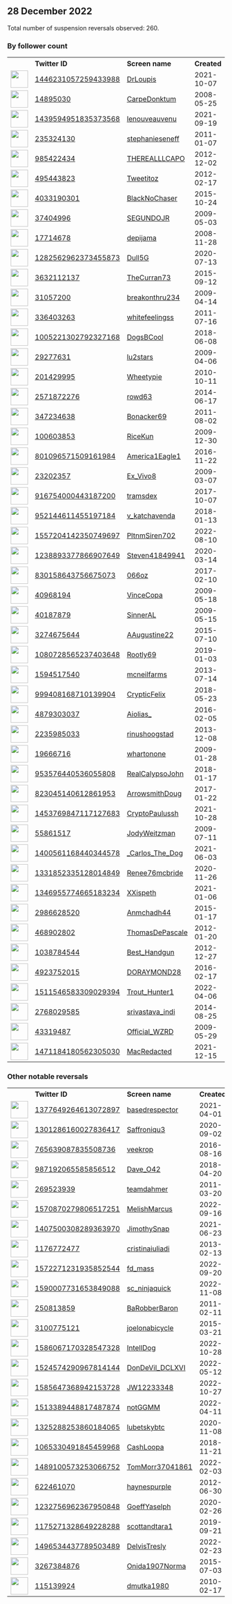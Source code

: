
## 28 December 2022
Total number of suspension reversals observed: 260.

### By follower count
<table><tr><th></th><th align="left">Twitter ID</th><th align="left">Screen name</th>
<th align="left">Created</th><th align="left">Status</th><th align="left">Suspended</th><th align="left">Followers</th>
<tr><td><a href="https://pbs.twimg.com/profile_images/1446232529959374851/DfGV1gzn_normal.jpg"><img src="https://pbs.twimg.com/profile_images/1446232529959374851/DfGV1gzn_normal.jpg" width="40px" height="40px" align="center"/></a></td><td><a href="https://twitter.com/intent/user?user_id=1446231057259433988">1446231057259433988</a></td><td><a href="https://twitter.com/DrLoupis">DrLoupis</a></td><td>2021-10-07</td><td align="center"></td><td>2022-09-19</td><td>490702</td></tr>
<tr><td><a href="https://pbs.twimg.com/profile_images/1233482735924236289/1pa32Vrj_normal.jpg"><img src="https://pbs.twimg.com/profile_images/1233482735924236289/1pa32Vrj_normal.jpg" width="40px" height="40px" align="center"/></a></td><td><a href="https://twitter.com/intent/user?user_id=14895030">14895030</a></td><td><a href="https://twitter.com/CarpeDonktum">CarpeDonktum</a></td><td>2008-05-25</td><td align="center"></td><td></td><td>353387</td></tr>
<tr><td><a href="https://pbs.twimg.com/profile_images/1475480732541853704/r1C-SrAI_normal.jpg"><img src="https://pbs.twimg.com/profile_images/1475480732541853704/r1C-SrAI_normal.jpg" width="40px" height="40px" align="center"/></a></td><td><a href="https://twitter.com/intent/user?user_id=1439594951835373568">1439594951835373568</a></td><td><a href="https://twitter.com/lenouveauvenu">lenouveauvenu</a></td><td>2021-09-19</td><td align="center">🚫</td><td>2022-12-23</td><td>238710</td></tr>
<tr><td><a href="https://pbs.twimg.com/profile_images/1367211995200516098/4mLRb7WV_normal.jpg"><img src="https://pbs.twimg.com/profile_images/1367211995200516098/4mLRb7WV_normal.jpg" width="40px" height="40px" align="center"/></a></td><td><a href="https://twitter.com/intent/user?user_id=235324130">235324130</a></td><td><a href="https://twitter.com/stephanieseneff">stephanieseneff</a></td><td>2011-01-07</td><td align="center"></td><td>2022-07-21</td><td>54137</td></tr>
<tr><td><a href="https://pbs.twimg.com/profile_images/1360167720713609217/hP2sA3C6_normal.jpg"><img src="https://pbs.twimg.com/profile_images/1360167720713609217/hP2sA3C6_normal.jpg" width="40px" height="40px" align="center"/></a></td><td><a href="https://twitter.com/intent/user?user_id=985422434">985422434</a></td><td><a href="https://twitter.com/THEREALLLCAPO">THEREALLLCAPO</a></td><td>2012-12-02</td><td align="center">👋</td><td></td><td>43796</td></tr>
<tr><td><a href="https://pbs.twimg.com/profile_images/717380660743290880/JeAOxDqH_normal.jpg"><img src="https://pbs.twimg.com/profile_images/717380660743290880/JeAOxDqH_normal.jpg" width="40px" height="40px" align="center"/></a></td><td><a href="https://twitter.com/intent/user?user_id=495443823">495443823</a></td><td><a href="https://twitter.com/Tweetitoz">Tweetitoz</a></td><td>2012-02-17</td><td align="center">🔒</td><td>2022-12-24</td><td>23730</td></tr>
<tr><td><a href="https://pbs.twimg.com/profile_images/1613549049067470856/TxTSELQH_normal.jpg"><img src="https://pbs.twimg.com/profile_images/1613549049067470856/TxTSELQH_normal.jpg" width="40px" height="40px" align="center"/></a></td><td><a href="https://twitter.com/intent/user?user_id=4033190301">4033190301</a></td><td><a href="https://twitter.com/BlackNoChaser">BlackNoChaser</a></td><td>2015-10-24</td><td align="center"></td><td></td><td>22125</td></tr>
<tr><td><a href="https://pbs.twimg.com/profile_images/1613245972166885376/bz0lGuF-_normal.jpg"><img src="https://pbs.twimg.com/profile_images/1613245972166885376/bz0lGuF-_normal.jpg" width="40px" height="40px" align="center"/></a></td><td><a href="https://twitter.com/intent/user?user_id=37404996">37404996</a></td><td><a href="https://twitter.com/SEGUNDOJR">SEGUNDOJR</a></td><td>2009-05-03</td><td align="center"></td><td>2022-09-10</td><td>18540</td></tr>
<tr><td><a href="https://pbs.twimg.com/profile_images/2571236607/temp1346635164strip20120902-3631-z1acmi_normal"><img src="https://pbs.twimg.com/profile_images/2571236607/temp1346635164strip20120902-3631-z1acmi_normal" width="40px" height="40px" align="center"/></a></td><td><a href="https://twitter.com/intent/user?user_id=17714678">17714678</a></td><td><a href="https://twitter.com/depijama">depijama</a></td><td>2008-11-28</td><td align="center"></td><td>2022-09-10</td><td>12100</td></tr>
<tr><td><a href="https://pbs.twimg.com/profile_images/1662174927879806976/lj45jymQ_normal.jpg"><img src="https://pbs.twimg.com/profile_images/1662174927879806976/lj45jymQ_normal.jpg" width="40px" height="40px" align="center"/></a></td><td><a href="https://twitter.com/intent/user?user_id=1282562962373455873">1282562962373455873</a></td><td><a href="https://twitter.com/Dull5G">Dull5G</a></td><td>2020-07-13</td><td align="center"></td><td>2022-12-24</td><td>10130</td></tr>
<tr><td><a href="https://pbs.twimg.com/profile_images/1329824083433955334/HE3-xv8r_normal.jpg"><img src="https://pbs.twimg.com/profile_images/1329824083433955334/HE3-xv8r_normal.jpg" width="40px" height="40px" align="center"/></a></td><td><a href="https://twitter.com/intent/user?user_id=3632112137">3632112137</a></td><td><a href="https://twitter.com/TheCurran73">TheCurran73</a></td><td>2015-09-12</td><td align="center">🔒</td><td></td><td>9677</td></tr>
<tr><td><a href="https://pbs.twimg.com/profile_images/1649141021929017344/5u7zYhD6_normal.jpg"><img src="https://pbs.twimg.com/profile_images/1649141021929017344/5u7zYhD6_normal.jpg" width="40px" height="40px" align="center"/></a></td><td><a href="https://twitter.com/intent/user?user_id=31057200">31057200</a></td><td><a href="https://twitter.com/breakonthru234">breakonthru234</a></td><td>2009-04-14</td><td align="center"></td><td>2022-04-02</td><td>9016</td></tr>
<tr><td><a href="https://pbs.twimg.com/profile_images/1620969078629490689/LA8QLOuf_normal.jpg"><img src="https://pbs.twimg.com/profile_images/1620969078629490689/LA8QLOuf_normal.jpg" width="40px" height="40px" align="center"/></a></td><td><a href="https://twitter.com/intent/user?user_id=336403263">336403263</a></td><td><a href="https://twitter.com/whitefeelingss">whitefeelingss</a></td><td>2011-07-16</td><td align="center">🚫</td><td>2022-10-17</td><td>7676</td></tr>
<tr><td><a href="https://pbs.twimg.com/profile_images/1007634668110348288/54lhkBMO_normal.jpg"><img src="https://pbs.twimg.com/profile_images/1007634668110348288/54lhkBMO_normal.jpg" width="40px" height="40px" align="center"/></a></td><td><a href="https://twitter.com/intent/user?user_id=1005221302792327168">1005221302792327168</a></td><td><a href="https://twitter.com/DogsBCool">DogsBCool</a></td><td>2018-06-08</td><td align="center"></td><td></td><td>6652</td></tr>
<tr><td><a href="https://pbs.twimg.com/profile_images/831775696783556608/V_2nCBjG_normal.jpg"><img src="https://pbs.twimg.com/profile_images/831775696783556608/V_2nCBjG_normal.jpg" width="40px" height="40px" align="center"/></a></td><td><a href="https://twitter.com/intent/user?user_id=29277631">29277631</a></td><td><a href="https://twitter.com/lu2stars">lu2stars</a></td><td>2009-04-06</td><td align="center"></td><td></td><td>6537</td></tr>
<tr><td><a href="https://pbs.twimg.com/profile_images/741797142642069508/Y4LtSbQQ_normal.jpg"><img src="https://pbs.twimg.com/profile_images/741797142642069508/Y4LtSbQQ_normal.jpg" width="40px" height="40px" align="center"/></a></td><td><a href="https://twitter.com/intent/user?user_id=201429995">201429995</a></td><td><a href="https://twitter.com/Wheetypie">Wheetypie</a></td><td>2010-10-11</td><td align="center"></td><td>2022-10-28</td><td>6030</td></tr>
<tr><td><a href="https://pbs.twimg.com/profile_images/1635101261908303873/MFsIKIq4_normal.jpg"><img src="https://pbs.twimg.com/profile_images/1635101261908303873/MFsIKIq4_normal.jpg" width="40px" height="40px" align="center"/></a></td><td><a href="https://twitter.com/intent/user?user_id=2571872276">2571872276</a></td><td><a href="https://twitter.com/rowd63">rowd63</a></td><td>2014-06-17</td><td align="center"></td><td>2022-08-05</td><td>4751</td></tr>
<tr><td><a href="https://pbs.twimg.com/profile_images/378800000566113226/36a5324732e22814d557b0c99fc48a4b_normal.jpeg"><img src="https://pbs.twimg.com/profile_images/378800000566113226/36a5324732e22814d557b0c99fc48a4b_normal.jpeg" width="40px" height="40px" align="center"/></a></td><td><a href="https://twitter.com/intent/user?user_id=347234638">347234638</a></td><td><a href="https://twitter.com/Bonacker69">Bonacker69</a></td><td>2011-08-02</td><td align="center"></td><td></td><td>4248</td></tr>
<tr><td><a href="https://pbs.twimg.com/profile_images/1657726399447470083/UBHbu7Yi_normal.jpg"><img src="https://pbs.twimg.com/profile_images/1657726399447470083/UBHbu7Yi_normal.jpg" width="40px" height="40px" align="center"/></a></td><td><a href="https://twitter.com/intent/user?user_id=100603853">100603853</a></td><td><a href="https://twitter.com/RiceKun">RiceKun</a></td><td>2009-12-30</td><td align="center"></td><td>2022-08-30</td><td>4035</td></tr>
<tr><td><a href="https://pbs.twimg.com/profile_images/1519370021734174720/jBARAbQ2_normal.jpg"><img src="https://pbs.twimg.com/profile_images/1519370021734174720/jBARAbQ2_normal.jpg" width="40px" height="40px" align="center"/></a></td><td><a href="https://twitter.com/intent/user?user_id=801096571509161984">801096571509161984</a></td><td><a href="https://twitter.com/America1Eagle1">America1Eagle1</a></td><td>2016-11-22</td><td align="center"></td><td>2022-12-20</td><td>3941</td></tr>
<tr><td><a href="https://pbs.twimg.com/profile_images/1274772801984114688/9YC4JzwJ_normal.jpg"><img src="https://pbs.twimg.com/profile_images/1274772801984114688/9YC4JzwJ_normal.jpg" width="40px" height="40px" align="center"/></a></td><td><a href="https://twitter.com/intent/user?user_id=23202357">23202357</a></td><td><a href="https://twitter.com/Ex_Vivo8">Ex_Vivo8</a></td><td>2009-03-07</td><td align="center"></td><td>2022-09-16</td><td>3798</td></tr>
<tr><td><a href="https://pbs.twimg.com/profile_images/1303674800141791238/TS3zHzbd_normal.jpg"><img src="https://pbs.twimg.com/profile_images/1303674800141791238/TS3zHzbd_normal.jpg" width="40px" height="40px" align="center"/></a></td><td><a href="https://twitter.com/intent/user?user_id=916754000443187200">916754000443187200</a></td><td><a href="https://twitter.com/tramsdex">tramsdex</a></td><td>2017-10-07</td><td align="center"></td><td>2022-11-25</td><td>3782</td></tr>
<tr><td><a href="https://pbs.twimg.com/profile_images/1651124394259775488/ARw85xYp_normal.jpg"><img src="https://pbs.twimg.com/profile_images/1651124394259775488/ARw85xYp_normal.jpg" width="40px" height="40px" align="center"/></a></td><td><a href="https://twitter.com/intent/user?user_id=952144611455197184">952144611455197184</a></td><td><a href="https://twitter.com/v_katchavenda">v_katchavenda</a></td><td>2018-01-13</td><td align="center"></td><td>2022-12-18</td><td>3628</td></tr>
<tr><td><a href="https://pbs.twimg.com/profile_images/1649462332840632322/jd32Y0pp_normal.jpg"><img src="https://pbs.twimg.com/profile_images/1649462332840632322/jd32Y0pp_normal.jpg" width="40px" height="40px" align="center"/></a></td><td><a href="https://twitter.com/intent/user?user_id=1557204142350749697">1557204142350749697</a></td><td><a href="https://twitter.com/PltnmSiren702">PltnmSiren702</a></td><td>2022-08-10</td><td align="center"></td><td>2022-12-24</td><td>3617</td></tr>
<tr><td><a href="https://pbs.twimg.com/profile_images/1669241330759786497/FDQxcUoh_normal.jpg"><img src="https://pbs.twimg.com/profile_images/1669241330759786497/FDQxcUoh_normal.jpg" width="40px" height="40px" align="center"/></a></td><td><a href="https://twitter.com/intent/user?user_id=1238893377866907649">1238893377866907649</a></td><td><a href="https://twitter.com/Steven41849941">Steven41849941</a></td><td>2020-03-14</td><td align="center"></td><td>2022-10-12</td><td>3441</td></tr>
<tr><td><a href="https://pbs.twimg.com/profile_images/1559711815482875905/rYDRitbb_normal.jpg"><img src="https://pbs.twimg.com/profile_images/1559711815482875905/rYDRitbb_normal.jpg" width="40px" height="40px" align="center"/></a></td><td><a href="https://twitter.com/intent/user?user_id=830158643756675073">830158643756675073</a></td><td><a href="https://twitter.com/066oz">066oz</a></td><td>2017-02-10</td><td align="center"></td><td>2022-12-18</td><td>3357</td></tr>
<tr><td><a href="https://pbs.twimg.com/profile_images/1113002616198520834/xj9FJw5P_normal.png"><img src="https://pbs.twimg.com/profile_images/1113002616198520834/xj9FJw5P_normal.png" width="40px" height="40px" align="center"/></a></td><td><a href="https://twitter.com/intent/user?user_id=40968194">40968194</a></td><td><a href="https://twitter.com/VinceCopa">VinceCopa</a></td><td>2009-05-18</td><td align="center"></td><td></td><td>3341</td></tr>
<tr><td><a href="https://pbs.twimg.com/profile_images/1134881158565650433/-nRoXzoH_normal.jpg"><img src="https://pbs.twimg.com/profile_images/1134881158565650433/-nRoXzoH_normal.jpg" width="40px" height="40px" align="center"/></a></td><td><a href="https://twitter.com/intent/user?user_id=40187879">40187879</a></td><td><a href="https://twitter.com/SinnerAL">SinnerAL</a></td><td>2009-05-15</td><td align="center"></td><td>2022-12-17</td><td>3234</td></tr>
<tr><td><a href="https://pbs.twimg.com/profile_images/1519384079979974660/B9eq2iZj_normal.jpg"><img src="https://pbs.twimg.com/profile_images/1519384079979974660/B9eq2iZj_normal.jpg" width="40px" height="40px" align="center"/></a></td><td><a href="https://twitter.com/intent/user?user_id=3274675644">3274675644</a></td><td><a href="https://twitter.com/AAugustine22">AAugustine22</a></td><td>2015-07-10</td><td align="center"></td><td>2022-12-18</td><td>2954</td></tr>
<tr><td><a href="https://pbs.twimg.com/profile_images/1641191191868850178/ddnsCNkY_normal.jpg"><img src="https://pbs.twimg.com/profile_images/1641191191868850178/ddnsCNkY_normal.jpg" width="40px" height="40px" align="center"/></a></td><td><a href="https://twitter.com/intent/user?user_id=1080728565237403648">1080728565237403648</a></td><td><a href="https://twitter.com/Rootly69">Rootly69</a></td><td>2019-01-03</td><td align="center"></td><td></td><td>2881</td></tr>
<tr><td><a href="https://pbs.twimg.com/profile_images/1603216715386593284/PgPfEodH_normal.jpg"><img src="https://pbs.twimg.com/profile_images/1603216715386593284/PgPfEodH_normal.jpg" width="40px" height="40px" align="center"/></a></td><td><a href="https://twitter.com/intent/user?user_id=1594517540">1594517540</a></td><td><a href="https://twitter.com/mcneilfarms">mcneilfarms</a></td><td>2013-07-14</td><td align="center"></td><td>2022-12-21</td><td>2798</td></tr>
<tr><td><a href="https://pbs.twimg.com/profile_images/1518512238528811009/cd2iScGf_normal.jpg"><img src="https://pbs.twimg.com/profile_images/1518512238528811009/cd2iScGf_normal.jpg" width="40px" height="40px" align="center"/></a></td><td><a href="https://twitter.com/intent/user?user_id=999408168710139904">999408168710139904</a></td><td><a href="https://twitter.com/CrypticFelix">CrypticFelix</a></td><td>2018-05-23</td><td align="center"></td><td>2022-12-21</td><td>2635</td></tr>
<tr><td><a href="https://pbs.twimg.com/profile_images/1638686498462617605/qK50BTAt_normal.jpg"><img src="https://pbs.twimg.com/profile_images/1638686498462617605/qK50BTAt_normal.jpg" width="40px" height="40px" align="center"/></a></td><td><a href="https://twitter.com/intent/user?user_id=4879303037">4879303037</a></td><td><a href="https://twitter.com/Aiolias_">Aiolias_</a></td><td>2016-02-05</td><td align="center"></td><td>2022-12-10</td><td>2627</td></tr>
<tr><td><a href="https://pbs.twimg.com/profile_images/1175845392463859713/ezuXNM5X_normal.jpg"><img src="https://pbs.twimg.com/profile_images/1175845392463859713/ezuXNM5X_normal.jpg" width="40px" height="40px" align="center"/></a></td><td><a href="https://twitter.com/intent/user?user_id=2235985033">2235985033</a></td><td><a href="https://twitter.com/rinushoogstad">rinushoogstad</a></td><td>2013-12-08</td><td align="center"></td><td>2022-07-15</td><td>2624</td></tr>
<tr><td><a href="https://pbs.twimg.com/profile_images/1661615665743298560/45VvmQnP_normal.jpg"><img src="https://pbs.twimg.com/profile_images/1661615665743298560/45VvmQnP_normal.jpg" width="40px" height="40px" align="center"/></a></td><td><a href="https://twitter.com/intent/user?user_id=19666716">19666716</a></td><td><a href="https://twitter.com/whartonone">whartonone</a></td><td>2009-01-28</td><td align="center"></td><td></td><td>2574</td></tr>
<tr><td><a href="https://pbs.twimg.com/profile_images/1646138960824143872/SUoYmscn_normal.jpg"><img src="https://pbs.twimg.com/profile_images/1646138960824143872/SUoYmscn_normal.jpg" width="40px" height="40px" align="center"/></a></td><td><a href="https://twitter.com/intent/user?user_id=953576440536055808">953576440536055808</a></td><td><a href="https://twitter.com/RealCalypsoJohn">RealCalypsoJohn</a></td><td>2018-01-17</td><td align="center"></td><td>2022-12-19</td><td>2476</td></tr>
<tr><td><a href="https://pbs.twimg.com/profile_images/1376691639947816960/Pj1fjag0_normal.jpg"><img src="https://pbs.twimg.com/profile_images/1376691639947816960/Pj1fjag0_normal.jpg" width="40px" height="40px" align="center"/></a></td><td><a href="https://twitter.com/intent/user?user_id=823045140612861953">823045140612861953</a></td><td><a href="https://twitter.com/ArrowsmithDoug">ArrowsmithDoug</a></td><td>2017-01-22</td><td align="center"></td><td></td><td>2438</td></tr>
<tr><td><a href="https://pbs.twimg.com/profile_images/1597127936120963073/btbJbsYp_normal.jpg"><img src="https://pbs.twimg.com/profile_images/1597127936120963073/btbJbsYp_normal.jpg" width="40px" height="40px" align="center"/></a></td><td><a href="https://twitter.com/intent/user?user_id=1453769847117127683">1453769847117127683</a></td><td><a href="https://twitter.com/CryptoPaulussh">CryptoPaulussh</a></td><td>2021-10-28</td><td align="center"></td><td>2022-12-02</td><td>2354</td></tr>
<tr><td><a href="https://pbs.twimg.com/profile_images/1409349954611683333/IQdY2A9a_normal.jpg"><img src="https://pbs.twimg.com/profile_images/1409349954611683333/IQdY2A9a_normal.jpg" width="40px" height="40px" align="center"/></a></td><td><a href="https://twitter.com/intent/user?user_id=55861517">55861517</a></td><td><a href="https://twitter.com/JodyWeitzman">JodyWeitzman</a></td><td>2009-07-11</td><td align="center"></td><td>2022-12-21</td><td>2158</td></tr>
<tr><td><a href="https://pbs.twimg.com/profile_images/1667876572680912896/uykkFi6E_normal.jpg"><img src="https://pbs.twimg.com/profile_images/1667876572680912896/uykkFi6E_normal.jpg" width="40px" height="40px" align="center"/></a></td><td><a href="https://twitter.com/intent/user?user_id=1400561168440344578">1400561168440344578</a></td><td><a href="https://twitter.com/_Carlos_The_Dog">_Carlos_The_Dog</a></td><td>2021-06-03</td><td align="center"></td><td>2022-12-23</td><td>2093</td></tr>
<tr><td><a href="https://pbs.twimg.com/profile_images/1668372843812487169/Bwh-u_PK_normal.jpg"><img src="https://pbs.twimg.com/profile_images/1668372843812487169/Bwh-u_PK_normal.jpg" width="40px" height="40px" align="center"/></a></td><td><a href="https://twitter.com/intent/user?user_id=1331852335128014849">1331852335128014849</a></td><td><a href="https://twitter.com/Renee76mcbride">Renee76mcbride</a></td><td>2020-11-26</td><td align="center"></td><td>2022-11-11</td><td>2003</td></tr>
<tr><td><a href="https://pbs.twimg.com/profile_images/1669491231578107904/GLj3JdVk_normal.png"><img src="https://pbs.twimg.com/profile_images/1669491231578107904/GLj3JdVk_normal.png" width="40px" height="40px" align="center"/></a></td><td><a href="https://twitter.com/intent/user?user_id=1346955774665183234">1346955774665183234</a></td><td><a href="https://twitter.com/XXispeth">XXispeth</a></td><td>2021-01-06</td><td align="center"></td><td>2022-12-18</td><td>1915</td></tr>
<tr><td><a href="https://pbs.twimg.com/profile_images/1637894555034091521/UYHyceOJ_normal.jpg"><img src="https://pbs.twimg.com/profile_images/1637894555034091521/UYHyceOJ_normal.jpg" width="40px" height="40px" align="center"/></a></td><td><a href="https://twitter.com/intent/user?user_id=2986628520">2986628520</a></td><td><a href="https://twitter.com/Anmchadh44">Anmchadh44</a></td><td>2015-01-17</td><td align="center"></td><td>2022-09-18</td><td>1875</td></tr>
<tr><td><a href="https://pbs.twimg.com/profile_images/811778452563038212/juV6SKj8_normal.jpg"><img src="https://pbs.twimg.com/profile_images/811778452563038212/juV6SKj8_normal.jpg" width="40px" height="40px" align="center"/></a></td><td><a href="https://twitter.com/intent/user?user_id=468902802">468902802</a></td><td><a href="https://twitter.com/ThomasDePascale">ThomasDePascale</a></td><td>2012-01-20</td><td align="center"></td><td></td><td>1869</td></tr>
<tr><td><a href="https://pbs.twimg.com/profile_images/1626781972004478976/uUFQbmZD_normal.jpg"><img src="https://pbs.twimg.com/profile_images/1626781972004478976/uUFQbmZD_normal.jpg" width="40px" height="40px" align="center"/></a></td><td><a href="https://twitter.com/intent/user?user_id=1038784544">1038784544</a></td><td><a href="https://twitter.com/Best_Handgun">Best_Handgun</a></td><td>2012-12-27</td><td align="center"></td><td></td><td>1784</td></tr>
<tr><td><a href="https://pbs.twimg.com/profile_images/1619155840816087041/DjIv6hhE_normal.jpg"><img src="https://pbs.twimg.com/profile_images/1619155840816087041/DjIv6hhE_normal.jpg" width="40px" height="40px" align="center"/></a></td><td><a href="https://twitter.com/intent/user?user_id=4923752015">4923752015</a></td><td><a href="https://twitter.com/DORAYMOND28">DORAYMOND28</a></td><td>2016-02-17</td><td align="center"></td><td>2022-11-30</td><td>1762</td></tr>
<tr><td><a href="https://pbs.twimg.com/profile_images/1608159653845733376/WeWDgHsW_normal.jpg"><img src="https://pbs.twimg.com/profile_images/1608159653845733376/WeWDgHsW_normal.jpg" width="40px" height="40px" align="center"/></a></td><td><a href="https://twitter.com/intent/user?user_id=1511546583309029394">1511546583309029394</a></td><td><a href="https://twitter.com/Trout_Hunter1">Trout_Hunter1</a></td><td>2022-04-06</td><td align="center"></td><td>2022-10-19</td><td>1726</td></tr>
<tr><td><a href="https://pbs.twimg.com/profile_images/1659629612551512064/kqlBlBtW_normal.jpg"><img src="https://pbs.twimg.com/profile_images/1659629612551512064/kqlBlBtW_normal.jpg" width="40px" height="40px" align="center"/></a></td><td><a href="https://twitter.com/intent/user?user_id=2768029585">2768029585</a></td><td><a href="https://twitter.com/srivastava_indi">srivastava_indi</a></td><td>2014-08-25</td><td align="center"></td><td>2022-12-22</td><td>1683</td></tr>
<tr><td><a href="https://pbs.twimg.com/profile_images/833783164673867777/zDxtNM1i_normal.jpg"><img src="https://pbs.twimg.com/profile_images/833783164673867777/zDxtNM1i_normal.jpg" width="40px" height="40px" align="center"/></a></td><td><a href="https://twitter.com/intent/user?user_id=43319487">43319487</a></td><td><a href="https://twitter.com/Official_WZRD">Official_WZRD</a></td><td>2009-05-29</td><td align="center"></td><td>2022-12-12</td><td>1581</td></tr>
<tr><td><a href="https://pbs.twimg.com/profile_images/1471299009885134855/aVxQhzxN_normal.jpg"><img src="https://pbs.twimg.com/profile_images/1471299009885134855/aVxQhzxN_normal.jpg" width="40px" height="40px" align="center"/></a></td><td><a href="https://twitter.com/intent/user?user_id=1471184180562305030">1471184180562305030</a></td><td><a href="https://twitter.com/MacRedacted">MacRedacted</a></td><td>2021-12-15</td><td align="center"></td><td>2022-12-16</td><td>1559</td></tr>
</table>

### Other notable reversals
<table><tr><th></th><th align="left">Twitter ID</th><th align="left">Screen name</th>
<th align="left">Created</th><th align="left">Status</th><th align="left">Suspended</th><th align="left">Followers</th>
<tr><td><a href="https://pbs.twimg.com/profile_images/1511532115787235339/cUmc9Z8e_normal.jpg"><img src="https://pbs.twimg.com/profile_images/1511532115787235339/cUmc9Z8e_normal.jpg" width="40px" height="40px" align="center"/></a></td><td><a href="https://twitter.com/intent/user?user_id=1377649264613072897">1377649264613072897</a></td><td><a href="https://twitter.com/basedrespector">basedrespector</a></td><td>2021-04-01</td><td align="center"></td><td>2022-12-23</td><td>498</td></tr>
<tr><td><a href="https://pbs.twimg.com/profile_images/1431226319572856837/pqqjw_8E_normal.jpg"><img src="https://pbs.twimg.com/profile_images/1431226319572856837/pqqjw_8E_normal.jpg" width="40px" height="40px" align="center"/></a></td><td><a href="https://twitter.com/intent/user?user_id=1301286160027836417">1301286160027836417</a></td><td><a href="https://twitter.com/Saffroniqu3">Saffroniqu3</a></td><td>2020-09-02</td><td align="center"></td><td>2022-12-13</td><td>1163</td></tr>
<tr><td><a href="https://pbs.twimg.com/profile_images/1643010632646553601/kZcgXOlf_normal.jpg"><img src="https://pbs.twimg.com/profile_images/1643010632646553601/kZcgXOlf_normal.jpg" width="40px" height="40px" align="center"/></a></td><td><a href="https://twitter.com/intent/user?user_id=765639087835508736">765639087835508736</a></td><td><a href="https://twitter.com/veekrop">veekrop</a></td><td>2016-08-16</td><td align="center">🔒</td><td>2022-12-18</td><td>905</td></tr>
<tr><td><a href="https://pbs.twimg.com/profile_images/1033414577227096064/9oGYZqHW_normal.jpg"><img src="https://pbs.twimg.com/profile_images/1033414577227096064/9oGYZqHW_normal.jpg" width="40px" height="40px" align="center"/></a></td><td><a href="https://twitter.com/intent/user?user_id=987192065585856512">987192065585856512</a></td><td><a href="https://twitter.com/Dave_O42">Dave_O42</a></td><td>2018-04-20</td><td align="center"></td><td>2022-12-15</td><td>868</td></tr>
<tr><td><a href="https://pbs.twimg.com/profile_images/1611581768238338050/B3MtDqBl_normal.jpg"><img src="https://pbs.twimg.com/profile_images/1611581768238338050/B3MtDqBl_normal.jpg" width="40px" height="40px" align="center"/></a></td><td><a href="https://twitter.com/intent/user?user_id=269523939">269523939</a></td><td><a href="https://twitter.com/teamdahmer">teamdahmer</a></td><td>2011-03-20</td><td align="center"></td><td>2022-12-21</td><td>325</td></tr>
<tr><td><a href="https://pbs.twimg.com/profile_images/1570887794779721734/nQGOxfYU_normal.jpg"><img src="https://pbs.twimg.com/profile_images/1570887794779721734/nQGOxfYU_normal.jpg" width="40px" height="40px" align="center"/></a></td><td><a href="https://twitter.com/intent/user?user_id=1570870279806517251">1570870279806517251</a></td><td><a href="https://twitter.com/MelishMarcus">MelishMarcus</a></td><td>2022-09-16</td><td align="center"></td><td>2022-12-17</td><td>1482</td></tr>
<tr><td><a href="https://pbs.twimg.com/profile_images/1476221953614790657/g5cZnkWz_normal.jpg"><img src="https://pbs.twimg.com/profile_images/1476221953614790657/g5cZnkWz_normal.jpg" width="40px" height="40px" align="center"/></a></td><td><a href="https://twitter.com/intent/user?user_id=1407500308289363970">1407500308289363970</a></td><td><a href="https://twitter.com/JimothySnap">JimothySnap</a></td><td>2021-06-23</td><td align="center"></td><td>2022-12-14</td><td>91</td></tr>
<tr><td><a href="https://pbs.twimg.com/profile_images/1409580275558912008/c-ZRgj6A_normal.jpg"><img src="https://pbs.twimg.com/profile_images/1409580275558912008/c-ZRgj6A_normal.jpg" width="40px" height="40px" align="center"/></a></td><td><a href="https://twitter.com/intent/user?user_id=1176772477">1176772477</a></td><td><a href="https://twitter.com/cristinaiuliadi">cristinaiuliadi</a></td><td>2013-02-13</td><td align="center"></td><td>2022-12-20</td><td>355</td></tr>
<tr><td><a href="https://pbs.twimg.com/profile_images/1572272530492370944/wCJWnSGI_normal.jpg"><img src="https://pbs.twimg.com/profile_images/1572272530492370944/wCJWnSGI_normal.jpg" width="40px" height="40px" align="center"/></a></td><td><a href="https://twitter.com/intent/user?user_id=1572271231935852544">1572271231935852544</a></td><td><a href="https://twitter.com/fd_mass">fd_mass</a></td><td>2022-09-20</td><td align="center"></td><td>2022-12-24</td><td>285</td></tr>
<tr><td><a href="https://pbs.twimg.com/profile_images/1598911560281657344/0x6an-Xj_normal.jpg"><img src="https://pbs.twimg.com/profile_images/1598911560281657344/0x6an-Xj_normal.jpg" width="40px" height="40px" align="center"/></a></td><td><a href="https://twitter.com/intent/user?user_id=1590007731653849088">1590007731653849088</a></td><td><a href="https://twitter.com/sc_ninjaquick">sc_ninjaquick</a></td><td>2022-11-08</td><td align="center">🚫</td><td>2022-12-23</td><td>23</td></tr>
<tr><td><a href="https://pbs.twimg.com/profile_images/1579116471673823233/1x41_Smd_normal.png"><img src="https://pbs.twimg.com/profile_images/1579116471673823233/1x41_Smd_normal.png" width="40px" height="40px" align="center"/></a></td><td><a href="https://twitter.com/intent/user?user_id=250813859">250813859</a></td><td><a href="https://twitter.com/BaRobberBaron">BaRobberBaron</a></td><td>2011-02-11</td><td align="center"></td><td>2022-11-30</td><td>153</td></tr>
<tr><td><a href="https://pbs.twimg.com/profile_images/579120689476608000/r8tPhdix_normal.jpg"><img src="https://pbs.twimg.com/profile_images/579120689476608000/r8tPhdix_normal.jpg" width="40px" height="40px" align="center"/></a></td><td><a href="https://twitter.com/intent/user?user_id=3100775121">3100775121</a></td><td><a href="https://twitter.com/joelonabicycle">joelonabicycle</a></td><td>2015-03-21</td><td align="center"></td><td>2022-12-10</td><td>13</td></tr>
<tr><td><a href="https://pbs.twimg.com/profile_images/1586067510989840386/Uf41UWKZ_normal.jpg"><img src="https://pbs.twimg.com/profile_images/1586067510989840386/Uf41UWKZ_normal.jpg" width="40px" height="40px" align="center"/></a></td><td><a href="https://twitter.com/intent/user?user_id=1586067170328547328">1586067170328547328</a></td><td><a href="https://twitter.com/IntellDog">IntellDog</a></td><td>2022-10-28</td><td align="center"></td><td>2022-12-23</td><td>877</td></tr>
<tr><td><a href="https://pbs.twimg.com/profile_images/1594096475587215360/5otq6Ust_normal.jpg"><img src="https://pbs.twimg.com/profile_images/1594096475587215360/5otq6Ust_normal.jpg" width="40px" height="40px" align="center"/></a></td><td><a href="https://twitter.com/intent/user?user_id=1524574290967814144">1524574290967814144</a></td><td><a href="https://twitter.com/DonDeVil_DCLXVI">DonDeVil_DCLXVI</a></td><td>2022-05-12</td><td align="center"></td><td>2022-12-17</td><td>103</td></tr>
<tr><td><a href="https://pbs.twimg.com/profile_images/1586528106361151488/uJqQu1vp_normal.jpg"><img src="https://pbs.twimg.com/profile_images/1586528106361151488/uJqQu1vp_normal.jpg" width="40px" height="40px" align="center"/></a></td><td><a href="https://twitter.com/intent/user?user_id=1585647368942153728">1585647368942153728</a></td><td><a href="https://twitter.com/JW12233348">JW12233348</a></td><td>2022-10-27</td><td align="center"></td><td>2022-12-23</td><td>737</td></tr>
<tr><td><a href="https://pbs.twimg.com/profile_images/1589078438589120514/2cjg_0Zu_normal.jpg"><img src="https://pbs.twimg.com/profile_images/1589078438589120514/2cjg_0Zu_normal.jpg" width="40px" height="40px" align="center"/></a></td><td><a href="https://twitter.com/intent/user?user_id=1513389448817487874">1513389448817487874</a></td><td><a href="https://twitter.com/notGGMM">notGGMM</a></td><td>2022-04-11</td><td align="center"></td><td>2022-12-20</td><td>3</td></tr>
<tr><td><a href="https://pbs.twimg.com/profile_images/1492532976000897026/_ziZMf2f_normal.jpg"><img src="https://pbs.twimg.com/profile_images/1492532976000897026/_ziZMf2f_normal.jpg" width="40px" height="40px" align="center"/></a></td><td><a href="https://twitter.com/intent/user?user_id=1325288253860184065">1325288253860184065</a></td><td><a href="https://twitter.com/lubetskybtc">lubetskybtc</a></td><td>2020-11-08</td><td align="center"></td><td>2022-12-17</td><td>237</td></tr>
<tr><td><a href="https://pbs.twimg.com/profile_images/1530682718496825344/FXByMcbO_normal.jpg"><img src="https://pbs.twimg.com/profile_images/1530682718496825344/FXByMcbO_normal.jpg" width="40px" height="40px" align="center"/></a></td><td><a href="https://twitter.com/intent/user?user_id=1065330491845459968">1065330491845459968</a></td><td><a href="https://twitter.com/CashLoopa">CashLoopa</a></td><td>2018-11-21</td><td align="center"></td><td>2022-11-01</td><td>1242</td></tr>
<tr><td><a href="https://pbs.twimg.com/profile_images/1489100772641947657/FQ6RzFog_normal.jpg"><img src="https://pbs.twimg.com/profile_images/1489100772641947657/FQ6RzFog_normal.jpg" width="40px" height="40px" align="center"/></a></td><td><a href="https://twitter.com/intent/user?user_id=1489100573253066752">1489100573253066752</a></td><td><a href="https://twitter.com/TomMorr37041861">TomMorr37041861</a></td><td>2022-02-03</td><td align="center"></td><td>2022-12-16</td><td>68</td></tr>
<tr><td><a href="https://pbs.twimg.com/profile_images/1288220183631364096/DHInRnwS_normal.jpg"><img src="https://pbs.twimg.com/profile_images/1288220183631364096/DHInRnwS_normal.jpg" width="40px" height="40px" align="center"/></a></td><td><a href="https://twitter.com/intent/user?user_id=622461070">622461070</a></td><td><a href="https://twitter.com/haynespurple">haynespurple</a></td><td>2012-06-30</td><td align="center"></td><td>2022-12-18</td><td>151</td></tr>
<tr><td><a href="https://pbs.twimg.com/profile_images/1556139610006114306/Ido7TbQV_normal.jpg"><img src="https://pbs.twimg.com/profile_images/1556139610006114306/Ido7TbQV_normal.jpg" width="40px" height="40px" align="center"/></a></td><td><a href="https://twitter.com/intent/user?user_id=1232756962367950848">1232756962367950848</a></td><td><a href="https://twitter.com/GoeffYaselph">GoeffYaselph</a></td><td>2020-02-26</td><td align="center"></td><td>2022-12-19</td><td>218</td></tr>
<tr><td><a href="https://pbs.twimg.com/profile_images/1669992949445283840/L3NdOxm8_normal.jpg"><img src="https://pbs.twimg.com/profile_images/1669992949445283840/L3NdOxm8_normal.jpg" width="40px" height="40px" align="center"/></a></td><td><a href="https://twitter.com/intent/user?user_id=1175271328649228288">1175271328649228288</a></td><td><a href="https://twitter.com/scottandtara1">scottandtara1</a></td><td>2019-09-21</td><td align="center"></td><td>2022-11-21</td><td>18</td></tr>
<tr><td><a href="https://pbs.twimg.com/profile_images/1520094159113273347/rh2VI_Oe_normal.jpg"><img src="https://pbs.twimg.com/profile_images/1520094159113273347/rh2VI_Oe_normal.jpg" width="40px" height="40px" align="center"/></a></td><td><a href="https://twitter.com/intent/user?user_id=1496534437789503489">1496534437789503489</a></td><td><a href="https://twitter.com/DelvisTresly">DelvisTresly</a></td><td>2022-02-23</td><td align="center">👋</td><td>2022-12-29</td><td>159</td></tr>
<tr><td><a href="https://pbs.twimg.com/profile_images/1578961913144377344/m6k7eXuw_normal.jpg"><img src="https://pbs.twimg.com/profile_images/1578961913144377344/m6k7eXuw_normal.jpg" width="40px" height="40px" align="center"/></a></td><td><a href="https://twitter.com/intent/user?user_id=3267384876">3267384876</a></td><td><a href="https://twitter.com/Onida1907Norma">Onida1907Norma</a></td><td>2015-07-03</td><td align="center">🔒</td><td>2022-12-06</td><td>1</td></tr>
<tr><td><a href="https://pbs.twimg.com/profile_images/1649823214355505152/DP0y-xLv_normal.jpg"><img src="https://pbs.twimg.com/profile_images/1649823214355505152/DP0y-xLv_normal.jpg" width="40px" height="40px" align="center"/></a></td><td><a href="https://twitter.com/intent/user?user_id=115139924">115139924</a></td><td><a href="https://twitter.com/dmutka1980">dmutka1980</a></td><td>2010-02-17</td><td align="center"></td><td>2022-11-21</td><td>164</td></tr>
</table>
